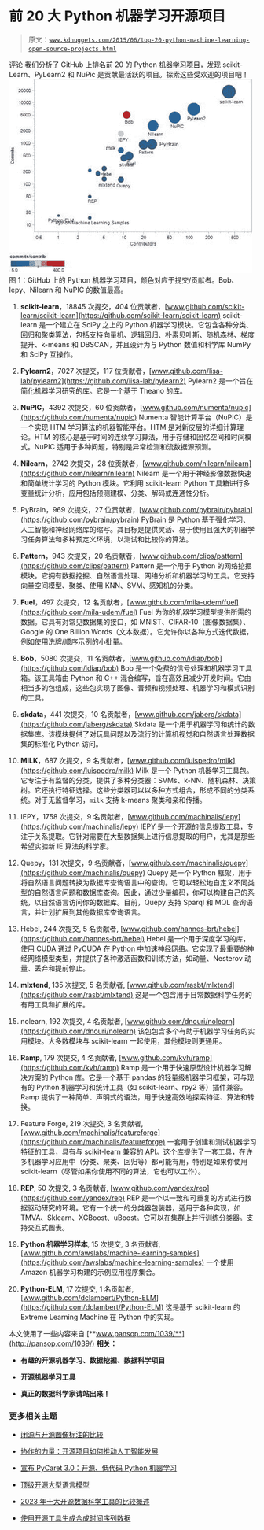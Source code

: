 # 前 20 大 Python 机器学习开源项目

> 原文：[`www.kdnuggets.com/2015/06/top-20-python-machine-learning-open-source-projects.html`](https://www.kdnuggets.com/2015/06/top-20-python-machine-learning-open-source-projects.html)

评论 我们分析了 GitHub 上排名前 20 的 Python [机器学习项目](https://www.kdnuggets.com/2020/03/20-machine-learning-datasets-project-ideas.html)，发现 scikit-Learn、PyLearn2 和 NuPic 是贡献最活跃的项目。探索这些受欢迎的项目吧！![top-python-machine-learning-projects](img/2944132867e766168e87f1f11c3f2d16.png) 图 1：GitHub 上的 Python 机器学习项目，颜色对应于提交/贡献者。Bob、Iepy、Nilearn 和 NuPIC 的数值最高。

1.  **scikit-learn**，18845 次提交，404 位贡献者，[www.github.com/scikit-learn/scikit-learn](https://github.com/scikit-learn/scikit-learn) scikit-learn 是一个建立在 SciPy 之上的 Python 机器学习模块。它包含各种分类、回归和聚类算法，包括支持向量机、逻辑回归、朴素贝叶斯、随机森林、梯度提升、k-means 和 DBSCAN，并且设计为与 Python 数值和科学库 NumPy 和 SciPy 互操作。

1.  **Pylearn2**，7027 次提交，117 位贡献者，[www.github.com/lisa-lab/pylearn2](https://github.com/lisa-lab/pylearn2) Pylearn2 是一个旨在简化机器学习研究的库。它是一个基于 Theano 的库。

1.  **NuPIC**，4392 次提交，60 位贡献者，[www.github.com/numenta/nupic](https://github.com/numenta/nupic) Numenta 智能计算平台（NuPIC）是一个实现 HTM 学习算法的机器智能平台。HTM 是对新皮层的详细计算理论。HTM 的核心是基于时间的连续学习算法，用于存储和回忆空间和时间模式。NuPIC 适用于多种问题，特别是异常检测和流数据源预测。

1.  **Nilearn**，2742 次提交，28 位贡献者，[www.github.com/nilearn/nilearn](https://github.com/nilearn/nilearn) Nilearn 是一个用于神经影像数据快速和简单统计学习的 Python 模块。它利用 scikit-learn Python 工具箱进行多变量统计分析，应用包括预测建模、分类、解码或连通性分析。

1.  PyBrain，969 次提交，27 位贡献者，[www.github.com/pybrain/pybrain](https://github.com/pybrain/pybrain) PyBrain 是 Python 基于强化学习、人工智能和神经网络库的缩写。其目标是提供灵活、易于使用且强大的机器学习任务算法和多种预定义环境，以测试和比较你的算法。

1.  **Pattern**，943 次提交，20 名贡献者，[www.github.com/clips/pattern](https://github.com/clips/pattern) Pattern 是一个用于 Python 的网络挖掘模块。它拥有数据挖掘、自然语言处理、网络分析和机器学习的工具。它支持向量空间模型、聚类、使用 KNN、SVM、感知机的分类。

1.  **Fuel**，497 次提交，12 名贡献者，[www.github.com/mila-udem/fuel](https://github.com/mila-udem/fuel) Fuel 为你的机器学习模型提供所需的数据。它具有对常见数据集的接口，如 MNIST、CIFAR-10（图像数据集）、Google 的 One Billion Words（文本数据）。它允许你以各种方式迭代数据，例如使用洗牌/顺序示例的小批量。

1.  **Bob**，5080 次提交，11 名贡献者，[www.github.com/idiap/bob](https://github.com/idiap/bob) Bob 是一个免费的信号处理和机器学习工具箱。该工具箱由 Python 和 C++ 混合编写，旨在高效且减少开发时间。它由相当多的包组成，这些包实现了图像、音频和视频处理、机器学习和模式识别的工具。

1.  **skdata**，441 次提交，10 名贡献者，[www.github.com/jaberg/skdata](https://github.com/jaberg/skdata) Skdata 是一个用于机器学习和统计的数据集库。该模块提供了对玩具问题以及流行的计算机视觉和自然语言处理数据集的标准化 Python 访问。

1.  **MILK**，687 次提交，9 名贡献者，[www.github.com/luispedro/milk](https://github.com/luispedro/milk) Milk 是一个 Python 机器学习工具包。它专注于有监督的分类，提供了多种分类器：SVMs、k-NN、随机森林、决策树。它还执行特征选择。这些分类器可以以多种方式组合，形成不同的分类系统。对于无监督学习，`milk` 支持 k-means 聚类和亲和传播。

1.  IEPY，1758 次提交，9 名贡献者，[www.github.com/machinalis/iepy](https://github.com/machinalis/iepy) IEPY 是一个开源的信息提取工具，专注于关系提取。它针对需要在大型数据集上进行信息提取的用户，尤其是那些希望实验新 IE 算法的科学家。

1.  Quepy，131 次提交，9 名贡献者，[www.github.com/machinalis/quepy](https://github.com/machinalis/quepy) Quepy 是一个 Python 框架，用于将自然语言问题转换为数据库查询语言中的查询。它可以轻松地自定义不同类型的自然语言问题和数据库查询。因此，通过少量编码，你可以构建自己的系统，以自然语言访问你的数据库。目前，Quepy 支持 Sparql 和 MQL 查询语言，并计划扩展到其他数据库查询语言。

1.  Hebel, 244 次提交, 5 名贡献者, [www.github.com/hannes-brt/hebel](https://github.com/hannes-brt/hebel) Hebel 是一个用于深度学习的库，使用 CUDA 通过 PyCUDA 在 Python 中加速神经网络。它实现了最重要的神经网络模型类型，并提供了各种激活函数和训练方法，如动量、Nesterov 动量、丢弃和提前停止。

1.  **mlxtend**, 135 次提交, 5 名贡献者, [www.github.com/rasbt/mlxtend](https://github.com/rasbt/mlxtend) 这是一个包含用于日常数据科学任务的有用工具和扩展的库。

1.  nolearn, 192 次提交, 4 名贡献者, [www.github.com/dnouri/nolearn](https://github.com/dnouri/nolearn) 该包包含多个有助于机器学习任务的实用模块。大多数模块与 scikit-learn 一起使用，其他模块则更通用。

1.  **Ramp**, 179 次提交, 4 名贡献者, [www.github.com/kvh/ramp](https://github.com/kvh/ramp) Ramp 是一个用于快速原型设计机器学习解决方案的 Python 库。它是一个基于 pandas 的轻量级机器学习框架，可与现有的 Python 机器学习和统计工具（如 scikit-learn、rpy2 等）插件兼容。Ramp 提供了一种简单、声明式的语法，用于快速高效地探索特征、算法和转换。

1.  Feature Forge, 219 次提交, 3 名贡献者, [www.github.com/machinalis/featureforge](https://github.com/machinalis/featureforge) 一套用于创建和测试机器学习特征的工具，具有与 scikit-learn 兼容的 API。这个库提供了一套工具，在许多机器学习应用中（分类、聚类、回归等）都可能有用，特别是如果你使用 scikit-learn（尽管如果你使用不同的算法，它也可以工作）。

1.  **REP**, 50 次提交, 3 名贡献者, [www.github.com/yandex/rep](https://github.com/yandex/rep) REP 是一个以一致和可重复的方式进行数据驱动研究的环境。它有一个统一的分类器包装器，适用于各种实现，如 TMVA、Sklearn、XGBoost、uBoost。它可以在集群上并行训练分类器。支持交互式图表。

1.  **Python 机器学习样本**, 15 次提交, 3 名贡献者, [www.github.com/awslabs/machine-learning-samples](https://github.com/awslabs/machine-learning-samples) 一个使用 Amazon 机器学习构建的示例应用程序集合。

1.  **Python-ELM**, 17 次提交, 1 名贡献者, [www.github.com/dclambert/Python-ELM](https://github.com/dclambert/Python-ELM) 这是基于 scikit-learn 的 Extreme Learning Machine 在 Python 中的实现。

本文使用了一些内容来自 [**www.pansop.com/1039/**](http://pansop.com/1039/) **相关：**

+   **有趣的开源机器学习、数据挖掘、数据科学项目**

+   **开源机器学习工具**

+   **真正的数据科学家请站出来！**

### 更多相关主题

+   [闭源与开源图像标注的比较](https://www.kdnuggets.com/closed-source-vs-open-source-image-annotation)

+   [协作的力量：开源项目如何推动人工智能发展](https://www.kdnuggets.com/2023/08/power-collaboration-opensource-projects-advancing-ai.html)

+   [宣布 PyCaret 3.0：开源、低代码 Python 机器学习](https://www.kdnuggets.com/2023/03/announcing-pycaret-30-opensource-lowcode-machine-learning-python.html)

+   [顶级开源大型语言模型](https://www.kdnuggets.com/2022/09/john-snow-top-open-source-large-language-models.html)

+   [2023 年十大开源数据科学工具的比较概述](https://www.kdnuggets.com/a-comparative-overview-of-the-top-10-open-source-data-science-tools-in-2023)

+   [使用开源工具生成合成时间序列数据](https://www.kdnuggets.com/2022/06/generate-synthetic-timeseries-data-opensource-tools.html)

